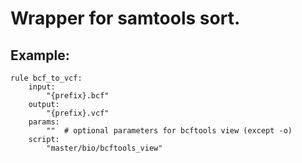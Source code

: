 # Wrapper for samtools sort.

## Example:

```
rule bcf_to_vcf:
    input:
        "{prefix}.bcf"
    output:
        "{prefix}.vcf"
    params:
        ""  # optional parameters for bcftools view (except -o)
    script:
        "master/bio/bcftools_view"
```
